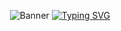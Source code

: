 <div align="center">
  
![Banner](https://capsule-render.vercel.app/api?type=waving&color=gradient&height=180&section=header&text=Venkatesh%20Gondu&fontSize=54&animation=fadeIn&fontAlignY=30&desc=AI/ML%20Innovator%20%7C%20Exploring%20Intelligent%20Systems&descAlignY=52&descAlign=50)
[![Typing SVG](https://readme-typing-svg.herokuapp.com?font=Fira+Code&weight=600&size=25&pause=1000&center=true&vCenter=true&random=false&width=600&lines=Curious+About+Emerging+Technologies;Passionate+Knowledge+Seeker;Continuous+Learning+Enthusiast;Bridging+Ideas+and+Innovation;Transforming+Curiosity+into+Impact)](https://git.io/typing-svg)
<p align="center">
  
</p>
</div>
